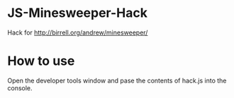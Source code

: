 # JS-Minesweeper-Hack
Hack for http://birrell.org/andrew/minesweeper/

# How to use
Open the developer tools window and pase the contents of hack.js into the console.
